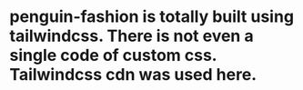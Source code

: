 # penguin-fashion is totally built using tailwindcss. There is not even a single code of custom css. Tailwindcss cdn was used here.
